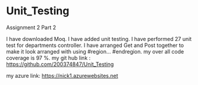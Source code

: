 # Unit_Testing
Assignment 2 Part 2

I have downloaded Moq.
I have added unit testing. I have performed 27 unit test for departments controller.
I have arranged Get and Post together to make it look arranged with using #region... #endregion.
my over all code coverage is 97 %.
my git hub link : https://github.com/200374847/Unit_Testing

my azure link: https://nick1.azurewebsites.net


